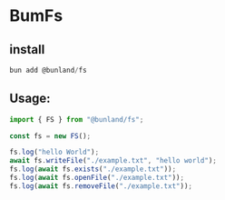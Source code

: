 # BumFs

## install 

```typescript
bun add @bunland/fs
```

## Usage:

```typescript
import { FS } from "@bunland/fs";

const fs = new FS();

fs.log("hello World");
await fs.writeFile("./example.txt", "hello world");
fs.log(await fs.exists("./example.txt"));
fs.log(await fs.openFile("./example.txt"));
fs.log(await fs.removeFile("./example.txt"));
```




